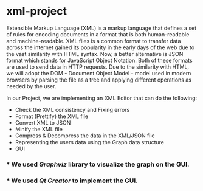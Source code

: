 # xml-project

Extensible Markup Language (XML) is a markup language that defines a set of rules for encoding documents in a format that is both human-readable and machine-readable. XML files is a common format to transfer data across the internet gained its popularity in the early days of the web due to the vast similarity with HTML syntax. Now, a better alternative is JSON format which stands for JavaScript Object Notation. Both of these formats are used to send data in HTTP requests. Due to the similarity with HTML, we will adopt the DOM - Document Object Model - model used in modern browsers by parsing the file as a tree and applying different operations as needed by the user.


In our Project, we are implementing an XML Editor that can do the following:

-	Check the XML consistency and Fixing errors
-	Format (Prettify) the XML file
-	Convert XML to JSON
- Minify the XML file
- Compress & Decompress the data in the XML/JSON file
- Representing the users data using the Graph data structure
- GUI

### * We used *Graphviz* library to visualize the graph on the GUI.
### * We used *Qt Creator* to implement the GUI.
